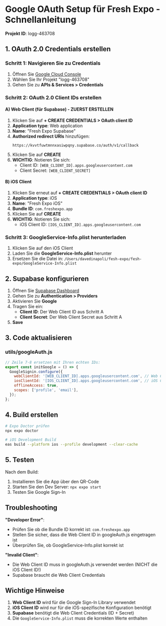 # Google OAuth Setup für Fresh Expo - Schnellanleitung

**Projekt ID**: logg-463708

## 1. OAuth 2.0 Credentials erstellen

### Schritt 1: Navigieren Sie zu Credentials
1. Öffnen Sie [Google Cloud Console](https://console.cloud.google.com/)
2. Wählen Sie Ihr Projekt "logg-463708"
3. Gehen Sie zu **APIs & Services > Credentials**

### Schritt 2: OAuth 2.0 Client IDs erstellen

#### A) Web Client (für Supabase) - ZUERST ERSTELLEN
1. Klicken Sie auf **+ CREATE CREDENTIALS > OAuth client ID**
2. **Application type**: Web application
3. **Name**: "Fresh Expo Supabase"
4. **Authorized redirect URIs** hinzufügen:
   ```
   https://kvvtfuwtmnnxasiwpqny.supabase.co/auth/v1/callback
   ```
5. Klicken Sie auf **CREATE**
6. **WICHTIG**: Notieren Sie sich:
   - Client ID: `[WEB_CLIENT_ID].apps.googleusercontent.com`
   - Client Secret: `[WEB_CLIENT_SECRET]`

#### B) iOS Client
1. Klicken Sie erneut auf **+ CREATE CREDENTIALS > OAuth client ID**
2. **Application type**: iOS
3. **Name**: "Fresh Expo iOS"
4. **Bundle ID**: `com.freshexpo.app`
5. Klicken Sie auf **CREATE**
6. **WICHTIG**: Notieren Sie sich:
   - iOS Client ID: `[IOS_CLIENT_ID].apps.googleusercontent.com`

### Schritt 3: GoogleService-Info.plist herunterladen
1. Klicken Sie auf den iOS Client
2. Laden Sie die **GoogleService-Info.plist** herunter
3. Ersetzen Sie die Datei in: `/Users/davedinapoli/fesh-expo/fesh-expo/GoogleService-Info.plist`

## 2. Supabase konfigurieren

1. Öffnen Sie [Supabase Dashboard](https://kvvtfuwtmnnxasiwpqny.supabase.co)
2. Gehen Sie zu **Authentication > Providers**
3. Aktivieren Sie **Google**
4. Tragen Sie ein:
   - **Client ID**: Der Web Client ID aus Schritt A
   - **Client Secret**: Der Web Client Secret aus Schritt A
5. **Save**

## 3. Code aktualisieren

### utils/googleAuth.js
```javascript
// Zeile 7-8 ersetzen mit Ihren echten IDs:
export const initGoogle = () => {
  GoogleSignin.configure({
    webClientId: '[WEB_CLIENT_ID].apps.googleusercontent.com', // Web Client ID aus Schritt A
    iosClientId: '[IOS_CLIENT_ID].apps.googleusercontent.com', // iOS Client ID aus Schritt B
    offlineAccess: true,
    scopes: ['profile', 'email'],
  });
};
```

## 4. Build erstellen

```bash
# Expo Doctor prüfen
npx expo doctor

# iOS Development Build
eas build --platform ios --profile development --clear-cache
```

## 5. Testen

Nach dem Build:
1. Installieren Sie die App über den QR-Code
2. Starten Sie den Dev Server: `npx expo start`
3. Testen Sie Google Sign-In

## Troubleshooting

**"Developer Error"**:
- Prüfen Sie ob die Bundle ID korrekt ist: `com.freshexpo.app`
- Stellen Sie sicher, dass die Web Client ID in googleAuth.js eingetragen ist
- Überprüfen Sie, ob GoogleService-Info.plist korrekt ist

**"Invalid Client"**:
- Die Web Client ID muss in googleAuth.js verwendet werden (NICHT die iOS Client ID!)
- Supabase braucht die Web Client Credentials

## Wichtige Hinweise

1. **Web Client ID** wird für die Google Sign-In Library verwendet
2. **iOS Client ID** wird nur für die iOS-spezifische Konfiguration benötigt
3. **Supabase** benötigt die Web Client Credentials (ID + Secret)
4. Die `GoogleService-Info.plist` muss die korrekten Werte enthalten
